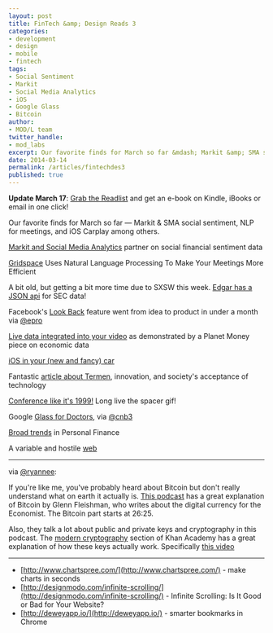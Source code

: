 ```yaml
---
layout: post
title: FinTech &amp; Design Reads 3
categories: 
- development
- design
- mobile
- fintech
tags: 
- Social Sentiment
- Markit
- Social Media Analytics
- iOS
- Google Glass
- Bitcoin
author: 
- MOD/L team
twitter_handle:
- mod_labs
excerpt: Our favorite finds for March so far &mdash; Markit &amp; SMA social sentiment, NLP for meetings, and iOS Carplay among others.
date: 2014-03-14
permalink: /articles/fintechdes3
published: true
---
```


**Update March 17**: [Grab the Readlist](http://readlists.com/9159f61b/) and get an e-book on Kindle, iBooks or email in one click!


Our favorite finds for March so far &mdash; Markit &amp; SMA social sentiment, NLP for meetings, and iOS Carplay among others.

[Markit and Social Media Analytics](http://www.markit.com/Company/Media-Centre?CMSID=478fec2b35f8465da8aa0f6c8925e0f0) partner on social financial sentiment data

[Gridspace](http://techcrunch.com/2014/03/14/gridspace/) Uses Natural Language Processing To Make Your Meetings More Efficient

A bit old, but getting a bit more time due to SXSW this week.  [Edgar has a JSON api](http://blog.programmableweb.com/2013/12/20/edgar-online-modernizes-financial-data-access-with-apis/) for SEC data!

Facebook's [Look Back](http://t.co/H07z5k3JKH) feature went from idea to product in under a month via [@epro](https://twitter.com/epro)

[Live data integrated into your video](http://www.datadocs.org/prototype/) as demonstrated by a Planet Money piece on economic data

[iOS in your (new and fancy) car](https://www.apple.com/ios/carplay/)

Fantastic [article about Termen](https://static.pinboard.in/webstock_2014.htm), innovation, and society's acceptance of technology

[Conference like it's 1999!](http://dhtmlconf.com/) Long live the spacer gif!

Google [Glass for Doctors](http://arstechnica.com/information-technology/2014/03/er-doctors-use-google-glass-and-qr-codes-to-identify-patients/), via [@cnb3](https://twitter.com/cnb3)

[Broad trends](http://thenextweb.com/dd/2014/03/13/web-powering-revolution-underway-personal-finance) in Personal Finance

A variable and hostile [web](http://trentwalton.com/2014/03/10/device-agnostic/)

***

via [@ryannee](https://twitter.com/ryannee): 

If you're like me, you've probably heard about Bitcoin but don't really understand what on earth it actually is. [This podcast](http://www.muleradio.net/thetalkshow/74/) has a great explanation of Bitcoin by Glenn Fleishman, who writes about the digital currency for the Economist. The Bitcoin part starts at 26:25.
 
Also, they talk a lot about public and private keys and cryptography in this podcast. The [modern cryptography](https://www.khanacademy.org/math/applied-math/cryptography) section of Khan Academy has a great explanation of how these keys actually work.  Specifically [this video](https://www.khanacademy.org/math/applied-math/cryptography/modern-crypt/v/diffie-hellman-key-exchange--part-1)

***

* [http://www.chartspree.com/](http://www.chartspree.com/) - make charts in seconds
* [http://designmodo.com/infinite-scrolling/](http://designmodo.com/infinite-scrolling/) - Infinite Scrolling: Is It Good or Bad for Your Website?
* [http://deweyapp.io/](http://deweyapp.io/) - smarter bookmarks in Chrome

